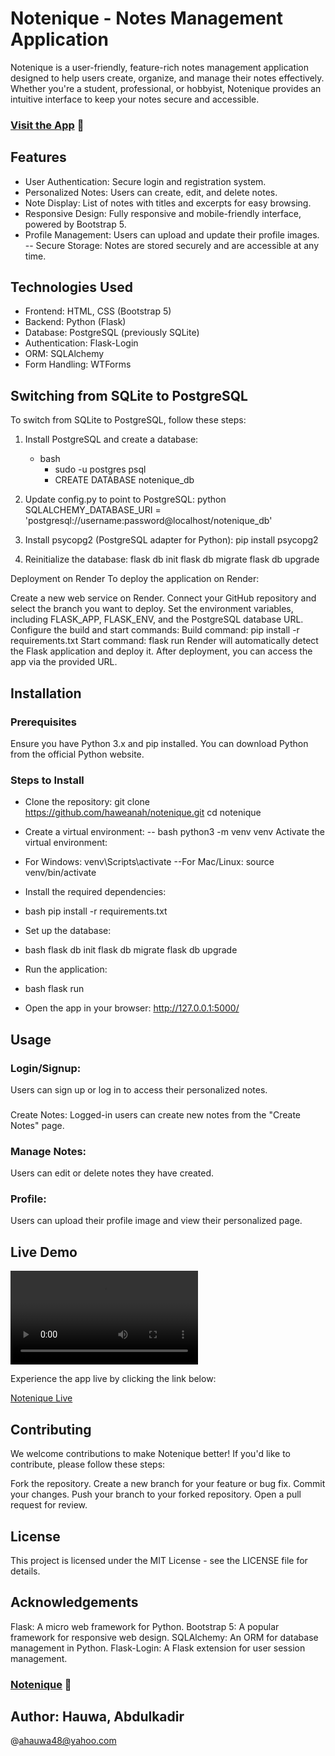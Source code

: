 # Notenique - Notes Management Application


Notenique is a user-friendly, feature-rich notes management application designed to help users create, organize, and manage their notes effectively. Whether you're a student, professional, or hobbyist, Notenique provides an intuitive interface to keep your notes secure and accessible.

### [Visit the App](https://notenique.onrender.com/) 🚀

## Features
- User Authentication: Secure login and registration system.
- Personalized Notes: Users can create, edit, and delete notes.
- Note Display: List of notes with titles and excerpts for easy browsing.
- Responsive Design: Fully responsive and mobile-friendly interface, powered by       Bootstrap 5.
- Profile Management: Users can upload and update their profile images.
-- Secure Storage: Notes are stored securely and are accessible at any time.

## Technologies Used
- Frontend: HTML, CSS (Bootstrap 5)
- Backend: Python (Flask)
- Database: PostgreSQL (previously SQLite)
- Authentication: Flask-Login
- ORM: SQLAlchemy
- Form Handling: WTForms

## Switching from SQLite to PostgreSQL
To switch from SQLite to PostgreSQL, follow these steps:
1. Install PostgreSQL and create a database:
   - bash
      - sudo -u postgres psql
      - CREATE DATABASE notenique_db

2. Update config.py to point to PostgreSQL:
python
SQLALCHEMY_DATABASE_URI = 'postgresql://username:password@localhost/notenique_db'

3. Install psycopg2 (PostgreSQL adapter for Python):
pip install psycopg2

4. Reinitialize the database:
flask db init
flask db migrate
flask db upgrade

Deployment on Render
To deploy the application on Render:

Create a new web service on Render.
Connect your GitHub repository and select the branch you want to deploy.
Set the environment variables, including FLASK_APP, FLASK_ENV, and the PostgreSQL database URL.
Configure the build and start commands:
Build command: pip install -r requirements.txt
Start command: flask run
Render will automatically detect the Flask application and deploy it. After deployment, you can access the app via the provided URL.


## Installation
### Prerequisites
Ensure you have Python 3.x and pip installed. You can download Python from the official Python website.

### Steps to Install
- Clone the repository:
git clone https://github.com/haweanah/notenique.git
cd notenique
- Create a virtual environment:
-- bash
python3 -m venv venv
Activate the virtual environment:

- For Windows:
venv\Scripts\activate
--For Mac/Linux:
source venv/bin/activate

- Install the required dependencies:
- bash
pip install -r requirements.txt
- Set up the database:
- bash
flask db init
flask db migrate
flask db upgrade
- Run the application:
- bash
flask run
- Open the app in your browser:
http://127.0.0.1:5000/

## Usage
### Login/Signup:
Users can sign up or log in to access their personalized notes.
### 
Create Notes: 
Logged-in users can create new notes from the "Create Notes" page.
### Manage Notes: 
Users can edit or delete notes they have created.
### Profile:
Users can upload their profile image and view their personalized page.

## Live Demo
<video controls src="Media Player - 17 January 2025.mp4" title="Title"></video>

Experience the app live by clicking the link below:

[Notenique Live](https://notenique.onrender.com/)



## Contributing
We welcome contributions to make Notenique better! If you'd like to contribute, please follow these steps:

Fork the repository.
Create a new branch for your feature or bug fix.
Commit your changes.
Push your branch to your forked repository.
Open a pull request for review.
## License
This project is licensed under the MIT License - see the LICENSE file for details.

## Acknowledgements
Flask: A micro web framework for Python.
Bootstrap 5: A popular framework for responsive web design.
SQLAlchemy: An ORM for database management in Python.
Flask-Login: A Flask extension for user session management.

### [Notenique](https://notenique.onrender.com/) 🚀

## Author: Hauwa, Abdulkadir
@ahauwa48@yahoo.com
